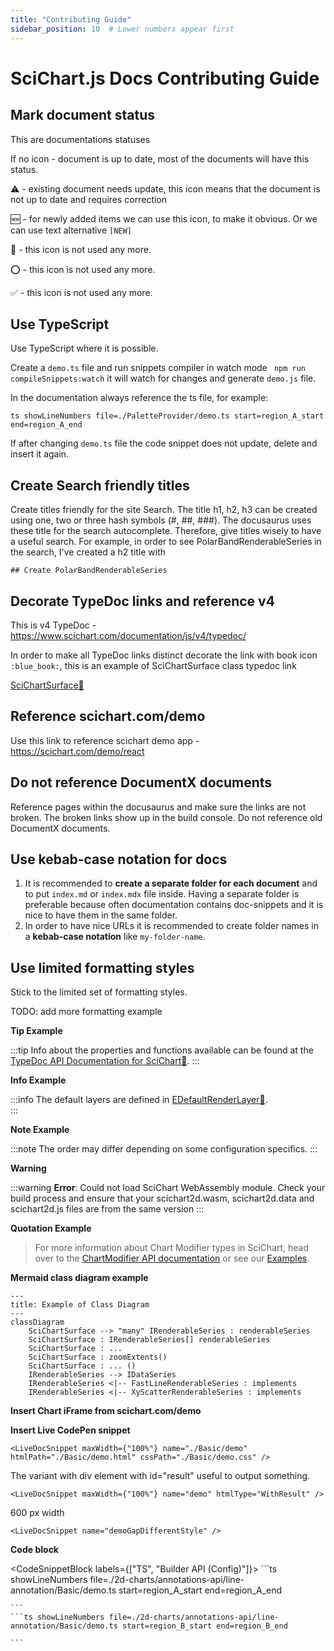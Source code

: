 ```yaml
---
title: "Contributing Guide"
sidebar_position: 10  # Lower numbers appear first
---
```


# SciChart.js Docs Contributing Guide

## Mark document status

This are documentations statuses

If no icon - document is up to date, most of the documents will have this status.

⚠️ - existing document needs update, this icon means that the document is not up to date and requires correction

🆕 - for newly added items we can use this icon, to make it obvious. Or we can use text alternative `[NEW]`

🔄 - this icon is not used any more.

⭕ - this icon is not used any more.

✅ - this icon is not used any more.

## Use TypeScript

Use TypeScript where it is possible.

Create a `demo.ts` file and run snippets compiler in watch mode ` npm run compileSnippets:watch` it will watch for changes and generate `demo.js` file.

In the documentation always reference the ts file, for example:

```text
ts showLineNumbers file=./PaletteProvider/demo.ts start=region_A_start end=region_A_end
```

If after changing `demo.ts` file the code snippet does not update, delete and insert it again.

## Create Search friendly titles

Create titles friendly for the site Search. The title h1, h2, h3 can be created using one, two or three hash symbols (#, ##, ###). The docusaurus uses these title for the search autocomplete. Therefore, give titles wisely to have a useful search. For example, in order to see PolarBandRenderableSeries in the search, I've created a h2 title with 
```
## Create PolarBandRenderableSeries
```

## Decorate TypeDoc links and reference v4

This is v4 TypeDoc - https://www.scichart.com/documentation/js/v4/typedoc/

In order to make all TypeDoc links distinct decorate the link with book icon `:blue_book:`, this is an example of SciChartSurface class typedoc link

[SciChartSurface:blue_book:](https://www.scichart.com/documentation/js/v4/typedoc/classes/scichartsurface.html)

## Reference scichart.com/demo

Use this link to reference scichart demo app - https://scichart.com/demo/react

## Do not reference DocumentX documents

Reference pages within the docusaurus and make sure the links are not broken. The broken links show up in the build console. Do not reference old DocumentX documents.

## Use kebab-case notation for docs

1. It is recommended to **create a separate folder for each document** and to put `index.md` or `index.mdx` file inside. Having a separate folder is preferable because often documentation contains doc-snippets and it is nice to have them in the same folder.
2. In order to have nice URLs it is recommended to create folder names in a **kebab-case notation** like `my-folder-name`.

## Use limited formatting styles

Stick to the limited set of formatting styles.

TODO: add more formatting example


**Tip Example**

:::tip
Info about the properties and functions available can be found at the [TypeDoc API Documentation for SciChart:blue_book:](https://www.scichart.com/documentation/js/v4/typedoc/index.html).
:::

**Info Example**

:::info
The default layers are defined in [EDefaultRenderLayer:blue_book:](https://www.scichart.com/documentation/js/current/typedoc/enums/edefaultrenderlayer.html).  
:::

**Note Example**

:::note
The order may differ depending on some configuration specifics.
:::

**Warning**

:::warning
**Error**: Could not load SciChart WebAssembly module. Check your build process and ensure that your scichart2d.wasm, scichart2d.data and scichart2d.js files are from the same version
:::

**Quotation Example**

> For more information about Chart Modifier types in SciChart, head over to the [ChartModifier API documentation](/docs/2d-charts/chart-modifier-api/chart-modifier-api-overview) or see our [Examples](https://scichart.com/demo/react).


**Mermaid class diagram example**

```mermaid
---
title: Example of Class Diagram
---
classDiagram
    SciChartSurface --> "many" IRenderableSeries : renderableSeries
    SciChartSurface : IRenderableSeries[] renderableSeries
    SciChartSurface : ...
    SciChartSurface : zoomExtents()
    SciChartSurface : ... ()
    IRenderableSeries --> IDataSeries
    IRenderableSeries <|-- FastLineRenderableSeries : implements
    IRenderableSeries <|-- XyScatterRenderableSeries : implements
```


**Insert Chart iFrame from scichart.com/demo**

<ChartFromSciChartDemo 
    src="http://stagingdemo2.scichart.com/demo/iframe/polar-uniform-heatmap-chart"
    title="Polar Uniform Heatmap Series Chart"
/>

**Insert Live CodePen snippet**

```
<LiveDocSnippet maxWidth={"100%"} name="./Basic/demo" htmlPath="./Basic/demo.html" cssPath="./Basic/demo.css" />
```

The variant with div element with id="result" useful to output something.

```
<LiveDocSnippet maxWidth={"100%"} name="demo" htmlType="WithResult" />
```

600 px width

```
<LiveDocSnippet name="demoGapDifferentStyle" />
```


**Code block**

<CodeSnippetBlock labels={["TS", "Builder API (Config)"]}>
    ```ts showLineNumbers file=./2d-charts/annotations-api/line-annotation/Basic/demo.ts start=region_A_start end=region_A_end

    ```
    ```ts showLineNumbers file=./2d-charts/annotations-api/line-annotation/Basic/demo.ts start=region_B_start end=region_B_end

    ```

</CodeSnippetBlock>
